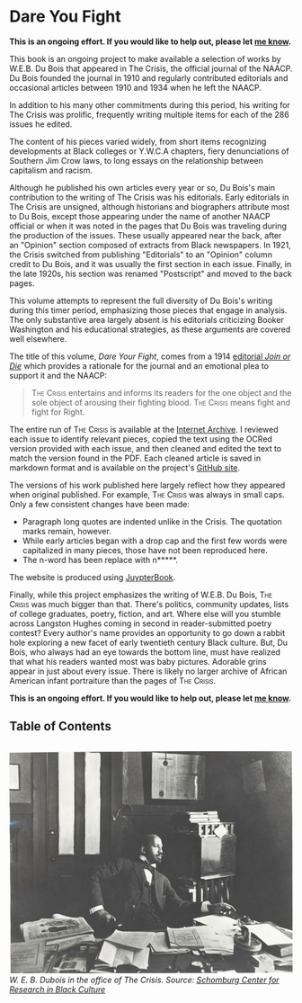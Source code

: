 # Dare You Fight

**This is an ongoing effort. If you would like to help out, please let [me know](mailto:nealcaren@unc.edu).**


This book is an ongoing project to make available a selection of works by W.E.B. Du Bois that appeared in The Crisis, the official journal of the NAACP. Du Bois founded the journal in 1910 and regularly contributed editorials and occasional articles between 1910 and 1934 when he left the NAACP.

In addition to his many other commitments during this period, his writing for The Crisis was prolific, frequently writing multiple items for each of the 286 issues he edited.

The content of his pieces varied widely, from short items recognizing developments at Black colleges or Y.W.C.A chapters, fiery denunciations of Southern Jim Crow laws, to long essays on the relationship between capitalism and racism.  

Although he published his own articles every year or so, Du Bois's main contribution to the writing of The Crisis was his editorials. Early editorials in The Crisis are unsigned, although historians and biographers attribute most to Du Bois, except those appearing under the name of another NAACP official or when it was noted in the pages that Du Bois was traveling during the production of the issues. These usually appeared near the back, after an "Opinion" section composed of extracts from Black newspapers. In 1921, the Crisis switched from publishing "Editorials" to an "Opinion" column credit to Du Bois, and it was usually the first section in each issue. Finally, in the late 1920s, his section was renamed "Postscript" and moved to the back pages.

This volume attempts to represent the full diversity of Du Bois's writing during this timer period, emphasizing those pieces that engage in analysis. The only substantive area largely absent is his editorials criticizing Booker Washington and his educational strategies, as these arguments are covered well elsewhere.

The title of this volume, *Dare Your Fight*, comes from a 1914 [editorial *Join or Die*](Volumes/07/03/fightordie.md) which provides a rationale for the journal and an emotional plea to support it and the NAACP:

> <span style="font-variant:small-caps;">The Crisis</span> entertains and informs its readers for the one object and the sole object of arousing their fighting blood. <span style="font-variant:small-caps;">The Crisis</span> means fight and fight for Right.

The entire run of <span style="font-variant:small-caps;">The Crisis</span> is available at the [Internet Archive](https://archive.org/details/pub_crisis). I reviewed each issue to identify relevant pieces, copied the text using the OCRed version provided with each issue, and then cleaned and edited the text to match the version found in the PDF. Each cleaned article is saved in markdown format and is available on the project's [GitHub site](http://github.com/nealcaren/fightordie/).

The versions of his work published here largely reflect how they appeared when original published. For example, <span style="font-variant:small-caps;">The Crisis</span>  was always in small caps. Only a few consistent changes have been made:
* Paragraph long quotes are indented unlike in the Crisis. The quotation marks remain, however.
* While early articles began with a drop cap and the first few words were capitalized in many pieces, those have not been reproduced here.
* The n-word has been replace with n*****.

The website is produced using [JuypterBook](https://jupyterbook.org/intro.html).

Finally, while this project emphasizes the writing of W.E.B. Du Bois, <span style="font-variant:small-caps;">The Crisis</span> was much bigger than that. There's politics, community updates, lists of college graduates, poetry, fiction, and art. Where else will you stumble across Langston Hughes coming in second in reader-submitted poetry contest? Every author's name provides an opportunity to go down a rabbit hole exploring a new facet of early twentieth century Black culture. But, Du Bois, who always had an eye towards the bottom line, must have realized that what his readers wanted most was baby pictures. Adorable grins appear in just about every issue. There is likely no larger archive of African American infant portraiture than the pages of <span style="font-variant:small-caps;">The Crisis</span>.


**This is an ongoing effort. If you would like to help out, please let [me know](mailto:nealcaren@unc.edu).**

## Table of Contents

```{tableofcontents}
```

![](Images/nypl.digitalcollections.510d47dc-8fb3-a3d9-e040-e00a18064a99.001.w.jpg)
*W. E. B. Dubois in the office of The Crisis. Source: [Schomburg Center for Research in Black Culture](https://digitalcollections.nypl.org/items/510d47dc-8fb3-a3d9-e040-e00a18064a99)*
